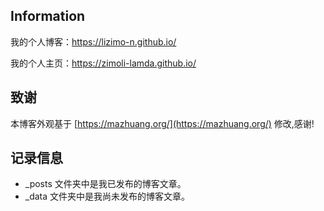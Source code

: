 ## Information

我的个人博客：<https://lizimo-n.github.io/>

我的个人主页：<https://zimoli-lamda.github.io/>


## 致谢

本博客外观基于 [https://mazhuang.org/](https://mazhuang.org/) 修改,感谢!

## 记录信息

* _posts 文件夹中是我已发布的博客文章。
* _data 文件夹中是我尚未发布的博客文章。
